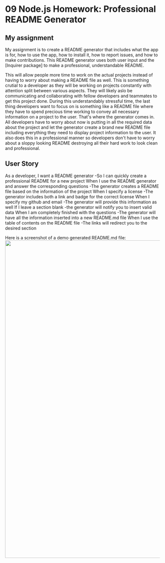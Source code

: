 # 09 Node.js Homework: Professional README Generator


## My assignment


My assignment is to create a README generator that includes what the app is for, how to use the app, how to install it, how to report issues, and how to make contributions. This 
README generator uses both user input and the [Inquirer package] to make a professional, understandable README.


This will allow people more time to work on the actual projects instead of having to worry about making a README file as well. This is something crutial to a developer as they will be working on projects constantly with attention split between various aspects. They will likely aslo be communicating and collaborating with fellow developers and teammates to get this project done. During this understandably stressful time, the last thing developers want to focus on is something like a README file where they have to spend precious time working to convey all necessary information on a project to the user. That's where the generator comes in. All developers have to worry about now is putting in all the required data about the project and let the generator create a brand new README file including everything they need to display project information to the user. It also does this in a professional manner so developers don't have to worry about a sloppy looking README destroying all their hard work to look clean and professional.



## User Story

As a developer, I want a README generator
-So I can quickly create a professional README for a new project
When I use the README generator and answer the corresponding questions
-The generator creates a README file based on the information of the project
When I specify a license
-The generator includes both a link and badge for the correct license
When I specify my github and email
-The generator will provide this information as well
If I leave a section blank
-the generator will notify you to insert valid data
When I am completely finished with the questions
-The generator will have all the information inserted into a new README.md file
When I use the table of contents on the README file
-The links will redirect you to the desired section

Here is a screenshot of a demo generated README.md file:
<img src="https://dsm01pap002files.storage.live.com/y4mjXFxzXBQroySodYh44BDsUcN9y4GpCxsa84918iT9pLvkj4hob5UoGxR7ZVqie65BUq_FGV4jBvxW_QV1RI2FHLKHAvSVcZU-vx6mAGhHGVVd-mLwF0VfAA_p6O32HiYWpQi5Iy6Ks3_cGr7q2cSppkb4XlDyAPCgGGS-UAhfeVv54eyzfUsxoy_XOpMMMPU?width=1920&height=1030&cropmode=none" width="1920" height="1030" />

